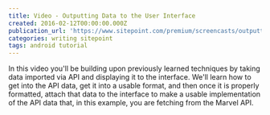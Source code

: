 ```yaml
---
title: Video - Outputting Data to the User Interface
created: 2016-02-12T00:00:00.000Z
publication_url: 'https://www.sitepoint.com/premium/screencasts/outputting-data-to-your-android-app-s-user-interface'
categories: writing sitepoint
tags: android tutorial
---
```


In this video you'll be building upon previously learned techniques by taking data imported via API and displaying it to the interface. We'll learn how to get into the API data, get it into a usable format, and then once it is properly formatted, attach that data to the interface to make a usable implementation of the API data that, in this example, you are fetching from the Marvel API.
